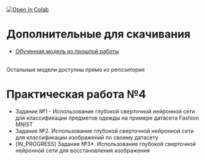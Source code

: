 [![Open In Colab](https://colab.research.google.com/assets/colab-badge.svg)](https://githubtocolab.com/Flexlug/DeepLearning/blob/main/Homework4/Homework4.ipynb)

# Дополнительные для скачивания
- [Обученная модель из прошлой работы](https://disk.yandex.ru/d/KaDtkOENzhEFQw)

</br>Остальные модели доступны прямо из репозитория

# Практическая работа №4
- Задание №1 - Использование глубокой сверточной нейронной сети для классификации предметов одежды на примере датасета Fashion MNIST
- Задание №2. Использование глубокой сверточной нейронной сети для классификации изображений по своему датасету
- \[IN_PROGRESS\] Задание №3*. Использование глубокой сверточной нейронной сети для восстановления изображения
